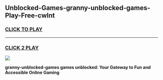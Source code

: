 
## Unblocked-Games-granny-unblocked-games-Play-Free-cwlnt
<h3>
<a href="https://premium76.site?title=granny-unblocked-games&ref=20M">CLICK TO PLAY</a></h3>
<hr>

<h3>
<a href="https://premium76.site?title=granny-unblocked-games&ref=20M">CLICK 2 PLAY</a>
  
</h3>

<a href="https://premium76.site?title=granny-unblocked-games&ref=19M"><img src="https://clearcache.store/games.png"></a>


**granny-unblocked-games games unblocked: Your Gateway to Fun and Accessible Online Gaming**
